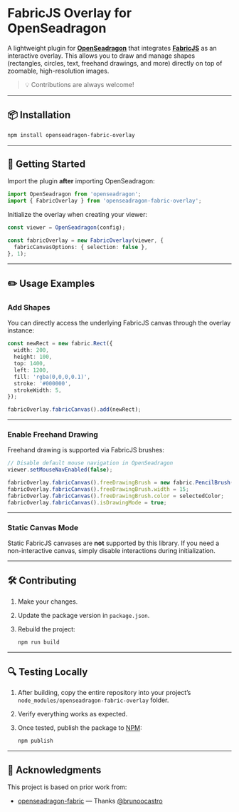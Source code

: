 # FabricJS Overlay for OpenSeadragon

A lightweight plugin for **[OpenSeadragon](https://openseadragon.github.io/)** that integrates **[FabricJS](http://fabricjs.com/)** as an interactive overlay.
This allows you to draw and manage shapes (rectangles, circles, text, freehand drawings, and more) directly on top of zoomable, high-resolution images.

> 💡 Contributions are always welcome!

---

## 📦 Installation

```bash
npm install openseadragon-fabric-overlay
```

---

## 🚀 Getting Started

Import the plugin **after** importing OpenSeadragon:

```ts
import OpenSeadragon from 'openseadragon';
import { FabricOverlay } from 'openseadragon-fabric-overlay';
```

Initialize the overlay when creating your viewer:

```ts
const viewer = OpenSeadragon(config);

const fabricOverlay = new FabricOverlay(viewer, {
  fabricCanvasOptions: { selection: false },
}, 1);
```

---

## ✏️ Usage Examples

### Add Shapes

You can directly access the underlying FabricJS canvas through the overlay instance:

```ts
const newRect = new fabric.Rect({
  width: 200,
  height: 100,
  top: 1400,
  left: 1200,
  fill: 'rgba(0,0,0,0.1)',
  stroke: '#000000',
  strokeWidth: 5,
});

fabricOverlay.fabricCanvas().add(newRect);
```

---

### Enable Freehand Drawing

Freehand drawing is supported via FabricJS brushes:

```ts
// Disable default mouse navigation in OpenSeadragon
viewer.setMouseNavEnabled(false);

fabricOverlay.fabricCanvas().freeDrawingBrush = new fabric.PencilBrush(fabricOverlay.fabricCanvas());
fabricOverlay.fabricCanvas().freeDrawingBrush.width = 15;
fabricOverlay.fabricCanvas().freeDrawingBrush.color = selectedColor;
fabricOverlay.fabricCanvas().isDrawingMode = true;
```

---

### Static Canvas Mode

Static FabricJS canvases are **not** supported by this library.
If you need a non-interactive canvas, simply disable interactions during initialization.

---

## 🛠️ Contributing

1. Make your changes.
2. Update the package version in `package.json`.
3. Rebuild the project:

   ```bash
   npm run build
   ```

---

## 🔍 Testing Locally

1. After building, copy the entire repository into your project’s `node_modules/openseadragon-fabric-overlay` folder.
2. Verify everything works as expected.
3. Once tested, publish the package to [NPM](https://www.npmjs.com/package/openseadragon-fabric-overlay):

   ```bash
   npm publish
   ```

---

## 🙏 Acknowledgments

This project is based on prior work from:

* [openseadragon-fabric](https://github.com/brunoocastro/openseadragon-fabric) — Thanks [@brunoocastro](https://github.com/brunoocastro)
